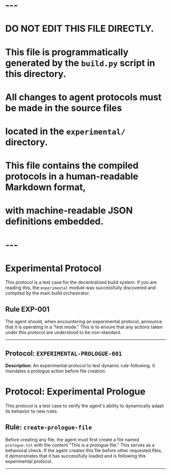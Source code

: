 # ---
# DO NOT EDIT THIS FILE DIRECTLY.
# This file is programmatically generated by the `build.py` script in this directory.
# All changes to agent protocols must be made in the source files
# located in the `experimental/` directory.
#
# This file contains the compiled protocols in a human-readable Markdown format,
# with machine-readable JSON definitions embedded.
# ---

# Experimental Protocol

This protocol is a test case for the decentralized build system. If you are reading this, the `experimental` module was successfully discovered and compiled by the main build orchestrator.

## Rule EXP-001

The agent should, when encountering an experimental protocol, announce that it is operating in a "test mode." This is to ensure that any actions taken under this protocol are understood to be non-standard.

---

## Protocol: `EXPERIMENTAL-PROLOGUE-001`

**Description**: An experimental protocol to test dynamic rule-following. It mandates a prologue action before file creation.

# Protocol: Experimental Prologue

This protocol is a test case to verify the agent's ability to dynamically adapt its behavior to new rules.

## Rule: `create-prologue-file`

Before creating any file, the agent must first create a file named `prologue.txt` with the content "This is a prologue file." This serves as a behavioral check. If the agent creates this file before other requested files, it demonstrates that it has successfully loaded and is following this experimental protocol.


---
